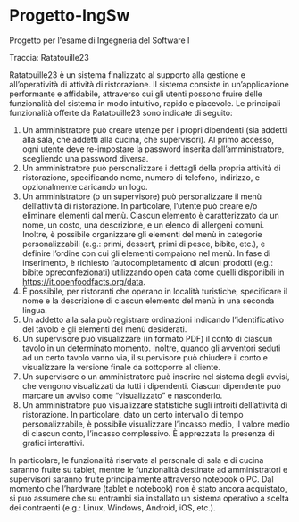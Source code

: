 # Progetto-IngSw

Progetto per l'esame di Ingegneria del Software I

Traccia: Ratatouille23

Ratatouille23 è un sistema finalizzato al supporto alla gestione e all’operatività di attività di ristorazione. Il sistema consiste in un’applicazione performante e affidabile, attraverso cui gli utenti possono fruire delle funzionalità del sistema in modo intuitivo, rapido e piacevole.
Le principali funzionalità offerte da Ratatouille23 sono indicate di seguito:
1. Un amministratore può creare utenze per i propri dipendenti (sia addetti alla sala, che addetti alla cucina, che supervisori). Al primo accesso, ogni utente deve re-impostare la password inserita dall’amministratore, scegliendo una password diversa.
2. Un amministratore può personalizzare i dettagli della propria attività di ristorazione, specificando nome, numero di telefono, indirizzo, e opzionalmente caricando un logo.
3. Un amministratore (o un supervisore) può personalizzare il menù dell’attività di ristorazione. In particolare, l’utente può creare e/o eliminare elementi dal menù. Ciascun elemento è caratterizzato da un nome, un costo, una descrizione, e un elenco di allergeni comuni. Inoltre, è possibile organizzare gli elementi del menù in categorie personalizzabili (e.g.: primi, dessert, primi di pesce, bibite, etc.), e definire l’ordine con cui gli elementi compaiono nel menù. In fase di inserimento, è richiesto l’autocompletamento di alcuni prodotti (e.g.: bibite opreconfezionati) utilizzando open data come quelli disponibili in https://it.openfoodfacts.org/data.
4. È possibile, per ristoranti che operano in località turistiche, specificare il nome e la descrizione di ciascun elemento del menù in una seconda lingua.
5. Un addetto alla sala può registrare ordinazioni indicando l’identificativo del tavolo e gli elementi del menù desiderati.
6. Un supervisore può visualizzare (in formato PDF) il conto di ciascun tavolo in un determinato momento. Inoltre, quando gli avventori seduti ad un certo tavolo vanno via, il supervisore può chiudere il conto e visualizzare la versione finale da sottoporre al cliente.
7. Un supervisore o un amministratore può inserire nel sistema degli avvisi, che vengono visualizzati da tutti i dipendenti. Ciascun dipendente può marcare un avviso come “visualizzato” e nasconderlo.
8. Un amministratore può visualizzare statistiche sugli introiti dell’attività di ristorazione. In particolare, dato un certo intervallo di tempo personalizzabile, è possibile visualizzare l’incasso medio, il valore medio di ciascun conto, l’incasso complessivo. È apprezzata la presenza di grafici interattivi.

In particolare, le funzionalità riservate al personale di sala e di cucina saranno fruite su tablet, mentre le funzionalità destinate ad amministratori e supervisori saranno fruite principalmente attraverso notebook o PC. Dal momento che l’hardware (tablet e notebook) non è stato ancora acquistato, si può assumere che su entrambi sia installato un sistema operativo a scelta dei contraenti (e.g.: Linux, Windows, Android, iOS, etc.).
